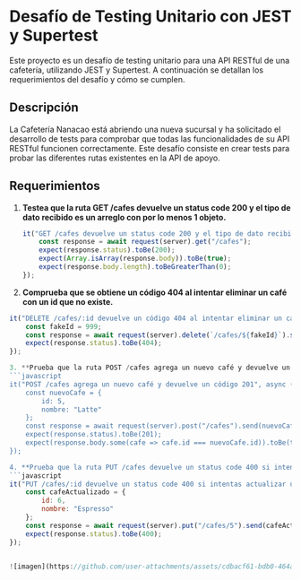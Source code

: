 # Desafío de Testing Unitario con JEST y Supertest

Este proyecto es un desafío de testing unitario para una API RESTful de una cafetería, utilizando JEST y Supertest. A continuación se detallan los requerimientos del desafío y cómo se cumplen.

## Descripción

La Cafetería Nanacao está abriendo una nueva sucursal y ha solicitado el desarrollo de tests para comprobar que todas las funcionalidades de su API RESTful funcionen correctamente. Este desafío consiste en crear tests para probar las diferentes rutas existentes en la API de apoyo.

## Requerimientos

1. **Testea que la ruta GET /cafes devuelve un status code 200 y el tipo de dato recibido es un arreglo con por lo menos 1 objeto.**
   ```javascript
   it("GET /cafes devuelve un status code 200 y el tipo de dato recibido es un arreglo con por lo menos 1 objeto", async () => {
       const response = await request(server).get("/cafes");
       expect(response.status).toBe(200);
       expect(Array.isArray(response.body)).toBe(true);
       expect(response.body.length).toBeGreaterThan(0);
   });

2. **Comprueba que se obtiene un código 404 al intentar eliminar un café con un id que no existe.**
```javascript
it("DELETE /cafes/:id devuelve un código 404 al intentar eliminar un café con un id que no existe", async () => {
    const fakeId = 999;
    const response = await request(server).delete(`/cafes/${fakeId}`).set("Authorization", "Bearer token");
    expect(response.status).toBe(404);
});

3. **Prueba que la ruta POST /cafes agrega un nuevo café y devuelve un código 201.**
```javascript
it("POST /cafes agrega un nuevo café y devuelve un código 201", async () => {
    const nuevoCafe = {
        id: 5,
        nombre: "Latte"
    };
    const response = await request(server).post("/cafes").send(nuevoCafe);
    expect(response.status).toBe(201);
    expect(response.body.some(cafe => cafe.id === nuevoCafe.id)).toBe(true);
});

4. **Prueba que la ruta PUT /cafes devuelve un status code 400 si intentas actualizar un café enviando un id en los parámetros que sea diferente al id dentro del payload.**
```javascript
it("PUT /cafes/:id devuelve un status code 400 si intentas actualizar un café enviando un id en los parámetros que sea diferente al id dentro del payload", async () => {
    const cafeActualizado = {
        id: 6,
        nombre: "Espresso"
    };
    const response = await request(server).put("/cafes/5").send(cafeActualizado);
    expect(response.status).toBe(400);
});


![imagen](https://github.com/user-attachments/assets/cdbacf61-bdb0-464a-bc7d-07b0be861b98)

